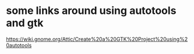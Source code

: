 some links around using autotools and gtk
=========================================


https://wiki.gnome.org/Attic/Create%20a%20GTK%20Project%20using%20autotools
